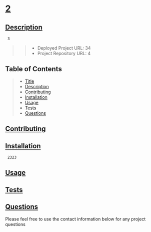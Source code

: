 # [2](#title)

  ## [Description](#description)
     3

  >> - Deployed Project URL: 34
  >> - Project Repository URL: 4
  
  ## Table of Contents
  > * [Title](#title)
  > * [Description](#description)
  > * [Contributing](#contributing)
  > * [Installation](#installation) 
  > * [Usage](#usage)
  > * [Tests](#tests)
  > * [Questions](#questions)
  
  ## [Contributing](#contributing)
  
  ## [Installation](#installation)
     2323
  
  ## [Usage](#usage)
  
  ## [Tests](#tests)
  
  ## [Questions](#questions)
  
  Please feel free to use the contact information below for any project questions
  
  